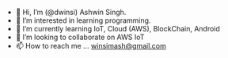 - 👋 Hi, I’m (@dwinsi) Ashwin Singh.
- 👀 I’m interested in learning programming.
- 🌱 I’m currently learning IoT, Cloud (AWS), BlockChain, Android
- 💞️ I’m looking to collaborate on AWS IoT
- 📫 How to reach me ... winsimash@gmail.com

<!---
dwinsi/dwinsi is a ✨ special ✨ repository because its `README.md` (this file) appears on your GitHub profile.
You can click the Preview link to take a look at your changes.
--->
